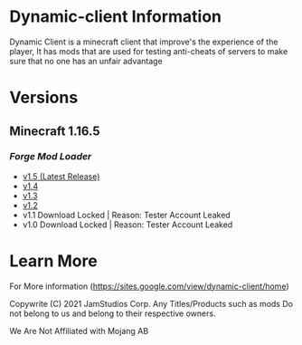 # Dynamic-client Information
Dynamic Client is a minecraft client that improve's the experience of the player, 
It has mods that are used for testing anti-cheats of servers to make sure that no one has an unfair advantage

# Versions

## Minecraft 1.16.5
  
### ***Forge Mod Loader***
  - [v1.5 (Latest Release)](https://github.com/JamStudiosCorporation/dynamic-client/releases/tag/v1.4)
  - [v1.4](https://github.com/JamStudiosCorporation/dynamic-client/releases/tag/v1.4)
  - [v1.3](https://github.com/JamStudiosCorporation/dynamic-client/releases/tag/v1.3) 
  - [v1.2](https://github.com/JamStudiosCorporation/dynamic-client/releases/tag/v1.2)
  - v1.1
  Download Locked | Reason: Tester Account Leaked
  - v1.0
  Download Locked | Reason: Tester Account Leaked

# Learn More
For More information (https://sites.google.com/view/dynamic-client/home)

Copywrite (C) 2021 JamStudios Corp.
Any Titles/Products such as mods Do not belong to us and belong to their respective owners.

We Are Not Affiliated with Mojang AB
